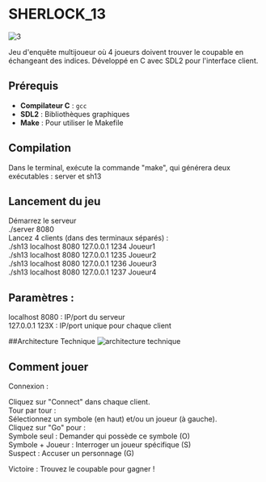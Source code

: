# SHERLOCK_13


![3](https://github.com/user-attachments/assets/6d2b8159-e2bc-4e3f-a2f2-192cf981a8cc)



Jeu d'enquête multijoueur où 4 joueurs doivent trouver le coupable en échangeant des indices. Développé en C avec SDL2 pour l'interface client.  

##  Prérequis  

- **Compilateur C** : `gcc`  
- **SDL2** : Bibliothèques graphiques  
- **Make** : Pour utiliser le Makefile  

## Compilation
Dans le terminal, exécute la commande "make", qui générera deux exécutables : server et sh13
## Lancement du jeu
Démarrez le serveur  
./server 8080  
Lancez 4 clients (dans des terminaux séparés) :  
./sh13 localhost 8080 127.0.0.1 1234 Joueur1  
./sh13 localhost 8080 127.0.0.1 1235 Joueur2  
./sh13 localhost 8080 127.0.0.1 1236 Joueur3  
./sh13 localhost 8080 127.0.0.1 1237 Joueur4  

## Paramètres :
localhost 8080 : IP/port du serveur  
127.0.0.1 123X : IP/port unique pour chaque client  

##Architecture Technique
![architecture technique](https://github.com/user-attachments/assets/baa7412f-6387-4f16-b204-463774cb6fa1)


## Comment jouer
Connexion :  

Cliquez sur "Connect" dans chaque client.  
Tour par tour :  
Sélectionnez un symbole (en haut) et/ou un joueur (à gauche).  
Cliquez sur "Go" pour :  
Symbole seul : Demander qui possède ce symbole (O)  
Symbole + Joueur : Interroger un joueur spécifique (S)  
Suspect : Accuser un personnage (G)

Victoire :
Trouvez le coupable pour gagner !


